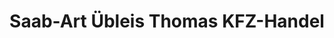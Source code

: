 ---
title: "Saab-Art Übleis Thomas KFZ-Handel"
url: /pichl-bei-wels/saab-art-uebleis-thomas-kfz-handel/
shop: Autowerkstatt
---